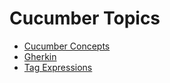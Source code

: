 # Cucumber Topics

* [Cucumber Concepts](concepts.md)
* [Gherkin](gherkin.md)
* [Tag Expressions](tag-expressions.md)
